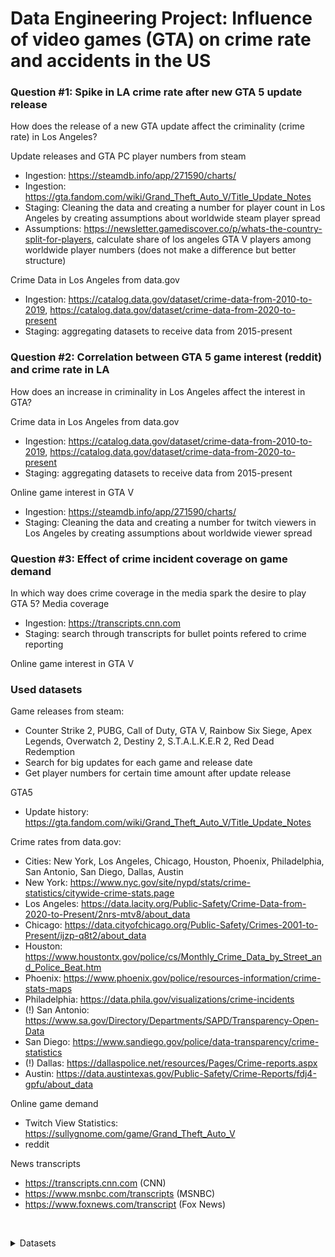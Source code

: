 # Data Engineering Project: Influence of video games (GTA) on crime rate and accidents in the US

### Question #1: Spike in LA crime rate after new GTA 5 update release
How does the release of a new GTA update affect the criminality (crime rate) in Los Angeles?

Update releases and GTA PC player numbers from steam
* Ingestion: https://steamdb.info/app/271590/charts/
* Ingestion: https://gta.fandom.com/wiki/Grand_Theft_Auto_V/Title_Update_Notes
* Staging: Cleaning the data and creating a number for player count in Los Angeles by creating assumptions about worldwide steam player spread
* Assumptions: https://newsletter.gamediscover.co/p/whats-the-country-split-for-players, calculate share of los angeles GTA V players among worldwide player numbers (does not make a difference but better structure)

Crime Data in Los Angeles from data.gov
* Ingestion: https://catalog.data.gov/dataset/crime-data-from-2010-to-2019, https://catalog.data.gov/dataset/crime-data-from-2020-to-present
* Staging: aggregating datasets to receive data from 2015-present


### Question #2: Correlation between GTA 5 game interest (reddit) and crime rate in LA
How does an increase in criminality in Los Angeles affect the interest in GTA?

Crime data in Los Angeles from data.gov
* Ingestion: https://catalog.data.gov/dataset/crime-data-from-2010-to-2019, https://catalog.data.gov/dataset/crime-data-from-2020-to-present
* Staging: aggregating datasets to receive data from 2015-present

Online game interest in GTA V
* Ingestion: https://steamdb.info/app/271590/charts/
* Staging: Cleaning the data and creating a number for twitch viewers in Los Angeles by creating assumptions about worldwide viewer spread

### Question #3: Effect of crime incident coverage on game demand
In which way does crime coverage in the media spark the desire to play GTA 5?
Media coverage
* Ingestion: https://transcripts.cnn.com
* Staging: search through transcripts for bullet points refered to crime reporting
 
Online game interest in GTA V


### Used datasets
Game releases from steam:
- Counter Strike 2, PUBG, Call of Duty, GTA V, Rainbow Six Siege, Apex Legends, Overwatch 2, Destiny 2, S.T.A.L.K.E.R 2, Red Dead Redemption
- Search for big updates for each game and release date
- Get player numbers for certain time amount after update release

GTA5
- Update history: https://gta.fandom.com/wiki/Grand_Theft_Auto_V/Title_Update_Notes

Crime rates from data.gov:
- Cities: New York, Los Angeles, Chicago, Houston, Phoenix, Philadelphia, San Antonio, San Diego, Dallas, Austin
- New York: https://www.nyc.gov/site/nypd/stats/crime-statistics/citywide-crime-stats.page
- Los Angeles: https://data.lacity.org/Public-Safety/Crime-Data-from-2020-to-Present/2nrs-mtv8/about_data
- Chicago: https://data.cityofchicago.org/Public-Safety/Crimes-2001-to-Present/ijzp-q8t2/about_data
- Houston: https://www.houstontx.gov/police/cs/Monthly_Crime_Data_by_Street_and_Police_Beat.htm
- Phoenix: https://www.phoenix.gov/police/resources-information/crime-stats-maps
- Philadelphia: https://data.phila.gov/visualizations/crime-incidents
- (!) San Antonio: https://www.sa.gov/Directory/Departments/SAPD/Transparency-Open-Data
- San Diego: https://www.sandiego.gov/police/data-transparency/crime-statistics
- (!) Dallas: https://dallaspolice.net/resources/Pages/Crime-reports.aspx
- Austin: https://data.austintexas.gov/Public-Safety/Crime-Reports/fdj4-gpfu/about_data

Online game demand
* Twitch View Statistics: https://sullygnome.com/game/Grand_Theft_Auto_V
* reddit

News transcripts
* https://transcripts.cnn.com (CNN)
* https://www.msnbc.com/transcripts (MSNBC)
* https://www.foxnews.com/transcript (Fox News)



&nbsp;
&nbsp;

<details>

<summary>Datasets</summary>


#### Datapool A: Datasets for real-life events in the US (or different countries)
- ⁠Crime Rate Los Angeles, 2020-present: https://catalog.data.gov/dataset/crime-data-from-2020-to-present
- ⁠New York City: Motor Vehicle Collisions Crashes: https://catalog.data.gov/dataset/motor-vehicle-collisions-crashes
- New York City: NYPD Arrest Data (Year to Date): https://catalog.data.gov/dataset/nypd-arrest-data-year-to-date
- ⁠All US crime datasets: https://catalog.data.gov/dataset/?q=crime&sort=views_recent+desc&ext_location=&ext_bbox=&ext_prev_extent=
- France, Crimes et délits enregistrés par les services de gendarmerie et de police depuis 2012: https://www.data.gouv.fr/fr/datasets/crimes-et-delits-enregistres-par-les-services-de-gendarmerie-et-de-police-depuis-2012/
- ⁠All crime datasets by the German government: https://www.govdata.de/suche?q=Kriminalit%C3%A4t
- https://transcripts.cnn.com
- https://dataverse.harvard.edu/dataset.xhtml?persistentId=doi:10.7910/DVN/ISDPJU
- https://github.com/notnews/cnn_transcripts?tab=readme-ov-file
- reddit
- Mass shootings: Mass shootings googlen


#### Datapool B: Datasets for Game stats (e.g on steam, stats such as current player count)
- ⁠PC Video Games Steam Charts: https://steamdb.info/charts/
- GTA 5 Historical Player Data: https://steamdb.info/app/271590/charts/
- Counter Strike Historical Player Data: https://steamdb.info/app/730/charts/
- ⁠Collection of datasets or APIs for video games: https://github.com/leomaurodesenv/game-datasets
- ⁠Video Game Sales: https://www.kaggle.com/datasets/gregorut/videogamesales
- ⁠Video Game Synopsis: https://www.kaggle.com/datasets/maso0dahmed/video-games-data
- ⁠Wikipedia, list of best selling and their release date: https://en.wikipedia.org/wiki/List_of_best-selling_video_games
- ⁠Video Game Rating by ESRB: https://www.kaggle.com/datasets/imohtn/video-games-rating-by-esrb
- Video game and aggression data: https://rdrr.io/github/profandyfield/discovr/man/video_games.html

Final Datasets (for Games A,B,C...):
- current player count
- age restriction


</details>
